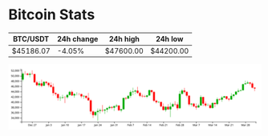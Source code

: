 # Bitcoin Stats

BTC/USDT|24h change|24h high|24h low|
|---|---|---|---|
|$45186.07|-4.05%|$47600.00|$44200.00|

<img src="./chart.svg">
